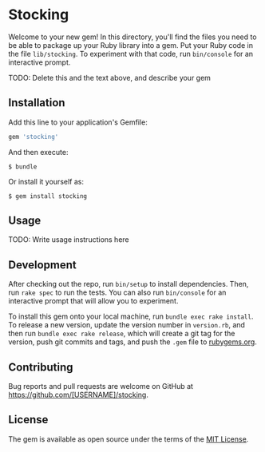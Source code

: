 # Stocking

Welcome to your new gem! In this directory, you'll find the files you need to be able to package up your Ruby library into a gem. Put your Ruby code in the file `lib/stocking`. To experiment with that code, run `bin/console` for an interactive prompt.

TODO: Delete this and the text above, and describe your gem

## Installation

Add this line to your application's Gemfile:

```ruby
gem 'stocking'
```

And then execute:

    $ bundle

Or install it yourself as:

    $ gem install stocking

## Usage

TODO: Write usage instructions here

## Development

After checking out the repo, run `bin/setup` to install dependencies. Then, run `rake spec` to run the tests. You can also run `bin/console` for an interactive prompt that will allow you to experiment.

To install this gem onto your local machine, run `bundle exec rake install`. To release a new version, update the version number in `version.rb`, and then run `bundle exec rake release`, which will create a git tag for the version, push git commits and tags, and push the `.gem` file to [rubygems.org](https://rubygems.org).

## Contributing

Bug reports and pull requests are welcome on GitHub at https://github.com/[USERNAME]/stocking.


## License

The gem is available as open source under the terms of the [MIT License](http://opensource.org/licenses/MIT).

